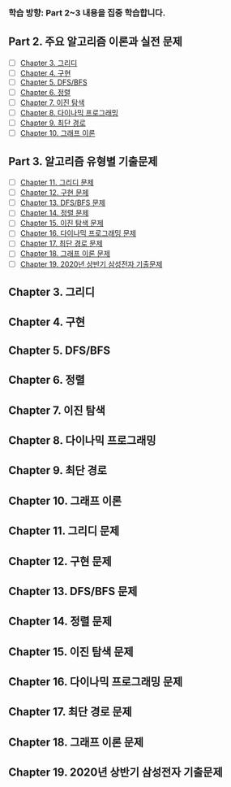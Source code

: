 ### 학습 방향: Part 2~3 내용을 집중 학습합니다.

## Part 2. 주요 알고리즘 이론과 실전 문제
-[ ] [Chapter 3. 그리디](#chapter-3-그리디) <br>
-[ ] [Chapter 4. 구현](#chapter-4-구현) <br>
-[ ] [Chapter 5. DFS/BFS](#chapter-5-dfsbfs) <br>
-[ ] [Chapter 6. 정렬](#chapter-6-정렬) <br>
-[ ] [Chapter 7. 이진 탐색](#chapter-7-이진-탐색) <br>
-[ ] [Chapter 8. 다이나믹 프로그래밍](#chapter-8-다이나믹-프로그래밍) <br>
-[ ] [Chapter 9. 최단 경로](#chapter-9-최단-경로) <br>
-[ ] [Chapter 10. 그래프 이론](#chapter-10-그래프-이론) <br>

## Part 3. 알고리즘 유형별 기출문제
-[ ] [Chapter 11. 그리디 문제](#chapter-11-그리디-문제) <br>
-[ ] [Chapter 12. 구현 문제](#chapter-12-구현-문제) <br>
-[ ] [Chapter 13. DFS/BFS 문제](#chapter-13-dfsbfs-문제) <br>
-[ ] [Chapter 14. 정렬 문제](#chapter-14-정렬-문제) <br>
-[ ] [Chapter 15. 이진 탐색 문제](#chapter-15-이진-탐색-문제) <br>
-[ ] [Chapter 16. 다이나믹 프로그래밍 문제](#chapter-16-다이나믹-프로그래밍-문제) <br>
-[ ] [Chapter 17. 최단 경로 문제](#chapter-17-최단-경로-문제) <br>
-[ ] [Chapter 18. 그래프 이론 문제](#chapter-18-그래프-이론-문제) <br>
-[ ] [Chapter 19. 2020년 상반기 삼성전자 기출문제](#chapter-19-2020년-상반기-삼성전자-기출문제) <br>

## Chapter 3. 그리디

## Chapter 4. 구현

## Chapter 5. DFS/BFS

## Chapter 6. 정렬

## Chapter 7. 이진 탐색

## Chapter 8. 다이나믹 프로그래밍

## Chapter 9. 최단 경로

## Chapter 10. 그래프 이론

## Chapter 11. 그리디 문제

## Chapter 12. 구현 문제

## Chapter 13. DFS/BFS 문제

## Chapter 14. 정렬 문제

## Chapter 15. 이진 탐색 문제

## Chapter 16. 다이나믹 프로그래밍 문제

## Chapter 17. 최단 경로 문제

## Chapter 18. 그래프 이론 문제

## Chapter 19. 2020년 상반기 삼성전자 기출문제